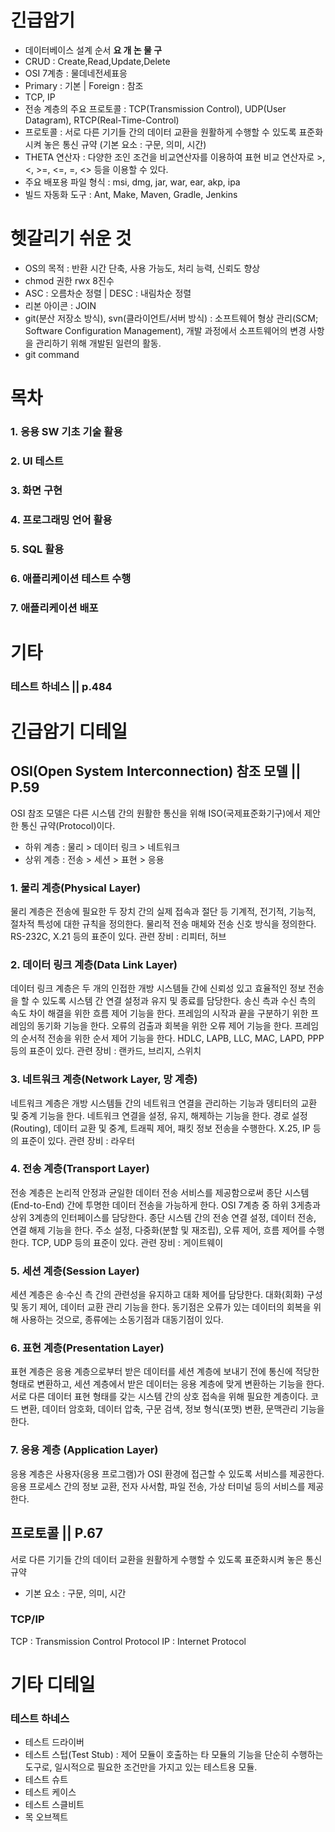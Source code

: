 # 긴급암기
- 데이터베이스 설계 순서 **요 개 논 물 구**
- CRUD : Create,Read,Update,Delete
- OSI 7계층 : 물데네전세표응
- Primary : 기본 | Foreign : 참조
- TCP, IP
- 전송 계층의 주요 프로토콜 : TCP(Transmission Control), UDP(User Datagram), RTCP(Real-Time-Control)
- 프로토콜 : 서로 다른 기기들 간의 데이터 교환을 원활하게 수행할 수 있도록 표준화시켜 놓은 통신 규약 (기본 요소 : 구문, 의미, 시간)
- THETA 연산자 : 다양한 조인 조건을 비교연산자를 이용하여 표현
  비교 연산자로 >, <, >=, <=, =, <> 등을 이용할 수 있다.
- 주요 배포용 파일 형식 : msi, dmg, jar, war, ear, akp, ipa
- 빌드 자동화 도구 : Ant, Make, Maven, Gradle, Jenkins



# 헷갈리기 쉬운 것
- OS의 목적 : 반환 시간 단축, 사용 가능도, 처리 능력, 신뢰도 향상
- chmod 권한 rwx 8진수
- ASC : 오름차순 정렬 | DESC : 내림차순 정렬
- 리본 아이콘 : JOIN
- git(분산 저장소 방식), svn(클라이언트/서버 방식) : 소프트웨어 형상 관리(SCM; Software Configuration Management), 개발 과정에서 소프트웨어의 변경 사항을 관리하기 위해 개발된 일련의 활동.
- git command



# 목차
### 1. 응용 SW 기초 기술 활용
### 2. UI 테스트
### 3. 화면 구현
### 4. 프로그래밍 언어 활용
### 5. SQL 활용
### 6. 애플리케이션 테스트 수행
### 7. 애플리케이션 배포


# 기타
### 테스트 하네스 || p.484


# 긴급암기 디테일

## OSI(Open System Interconnection) 참조 모델 || P.59
OSI 참조 모델은 다른 시스템 간의 원활한 통신을 위해 ISO(국제표준화기구)에서 제안한 통신 규약(Protocol)이다.
- 하위 계층 : 물리 > 데이터 링크 > 네트워크
- 상위 계층 : 전송 > 세션 > 표현 > 응용

### 1. 물리 계층(Physical Layer)
물리 계층은 전송에 필요한 두 장치 간의 실제 접속과 절단 등 기계적, 전기적, 기능적, 절차적 특성에 대한 규칙을 정의한다.
물리적 전송 매체와 전송 신호 방식을 정의한다.
RS-232C, X.21 등의 표준이 있다.
관련 장비 : 리피터, 허브

### 2. 데이터 링크 계층(Data Link Layer)
데이터 링크 계층은 두 개의 인접한 개방 시스템들 간에 신뢰성 있고 효율적인 정보 전송을 할 수 있도록 시스템 간 연결 설정과 유지 및 종료를 담당한다.
송신 측과 수신 측의 속도 차이 해결을 위한 흐름 제어 기능을 한다.
프레임의 시작과 끝을 구분하기 위한 프레임의 동기화 기능을 한다.
오류의 검출과 회복을 위한 오류 제어 기능을 한다.
프레임의 순서적 전송을 위한 순서 제어 기능을 한다.
HDLC, LAPB, LLC, MAC, LAPD, PPP 등의 표준이 있다.
관련 장비 : 랜카드, 브리지, 스위치

### 3. 네트워크 계층(Network Layer, 망 계층)
네트워크 계층은 개방 시스템들 간의 네트워크 연결을 관리하는 기능과 뎅티터의 교환 및 중계 기능을 한다.
네트워크 연결을 설정, 유지, 해제하는 기능을 한다.
경로 설정(Routing), 데이터 교환 및 중계, 트래픽 제어, 패킷 정보 전송을 수행한다.
X.25, IP 등의 표준이 있다.
관련 장비 : 라우터

### 4. 전송 계층(Transport Layer)
전송 계층은 논리적 안정과 균일한 데이터 전송 서비스를 제공함으로써 종단 시스템(End-to-End) 간에 투명한 데이터 전송을 가능하게 한다.
OSI 7계층 중 하위 3게층과 상위 3계층의 인터페이스를 담당한다.
종단 시스템 간의 전송 연결 설정, 데이터 전송, 연결 해제 기능을 한다.
주소 설정, 다중화(분할 및 재조립), 오류 제어, 흐름 제어를 수행한다.
TCP, UDP 등의 표준이 있다.
관련 장비 : 게이트웨이

### 5. 세션 계층(Session Layer)
세션 계층은 송·수신 측 간의 관련성을 유지하고 대화 제어를 담당한다. 대화(회화) 구성 및 동기 제어, 데이터 교환 관리 기능을 한다.
동기점은 오류가 있는 데이터의 회복을 위해 사용하는 것으로, 종류에는 소동기점과 대동기점이 있다.

### 6. 표현 계층(Presentation Layer)
표현 계층은 응용 계층으로부터 받은 데이터를 세션 계층에 보내기 전에 통신에 적당한 형태로 변환하고, 세션 계층에서 받은 데이터는 응용 계층에 맞게 변환하는 기능을 한다.
서로 다른 데이터 표현 형태를 갖는 시스템 간의 상호 접속을 위해 필요한 계층이다.
코드 변환, 데이터 암호화, 데이터 압축, 구문 검색, 정보 형식(포맷) 변환, 문맥관리 기능을 한다.

### 7. 응용 계층 (Application Layer)
응용 계층은 사용자(응용 프로그램)가 OSI 환경에 접근할 수 있도록 서비스를 제공한다.
응용 프로세스 간의 정보 교환, 전자 사서함, 파일 전송, 가상 터미널 등의 서비스를 제공한다.


## 프로토콜 || P.67
서로 다른 기기들 간의 데이터 교환을 원활하게 수행할 수 있도록 표준화시켜 놓은 통신 규약
- 기본 요소 : 구문, 의미, 시간

### TCP/IP
TCP : Transmission Control Protocol
IP : Internet Protocol


# 기타 디테일
### 테스트 하네스
- 테스트 드라이버
- 테스트 스텁(Test Stub) : 제어 모듈이 호출하는 타 모듈의 기능을 단순히 수행하는 도구로, 일시적으로 필요한 조건만을 가지고 있는 테스트용 모듈.
- 테스트 슈트
- 테스트 케이스
- 테스트 스클비트
- 목 오브젝트